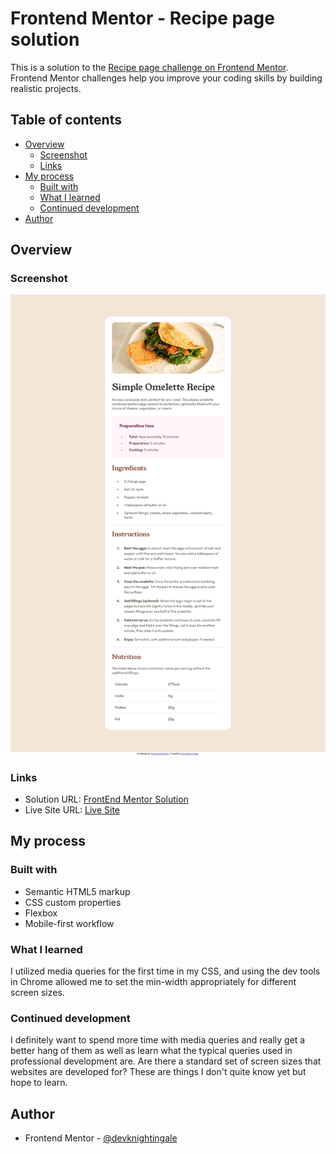 # Frontend Mentor - Recipe page solution

This is a solution to the [Recipe page challenge on Frontend Mentor](https://www.frontendmentor.io/challenges/recipe-page-KiTsR8QQKm). Frontend Mentor challenges help you improve your coding skills by building realistic projects.

## Table of contents

- [Overview](#overview)
  - [Screenshot](#screenshot)
  - [Links](#links)
- [My process](#my-process)
  - [Built with](#built-with)
  - [What I learned](#what-i-learned)
  - [Continued development](#continued-development)
- [Author](#author)

## Overview

### Screenshot

![](./assets/images/FullSize_Screenshot.PNG)

### Links

- Solution URL: [FrontEnd Mentor Solution](https://www.frontendmentor.io/solutions/responsive-recipe-page-design-5criir2k22)
- Live Site URL: [Live Site](https://devknightingale.github.io/Recipe-Page/)

## My process

### Built with

- Semantic HTML5 markup
- CSS custom properties
- Flexbox
- Mobile-first workflow

### What I learned

I utilized media queries for the first time in my CSS, and using the dev tools in Chrome allowed me to set the min-width appropriately for different screen sizes.

### Continued development

I definitely want to spend more time with media queries and really get a better hang of them as well as learn what the typical queries used in professional development are. Are there a standard set of screen sizes that websites are developed for? These are things I don't quite know yet but hope to learn.

## Author

- Frontend Mentor - [@devknightingale](https://www.frontendmentor.io/profile/devknightingale)
